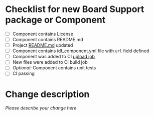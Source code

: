 # Checklist for new Board Support package or Component

- [ ] Component contains License
- [ ] Component contains README.md
- [ ] Project [README.md](../README.md) updated
- [ ] Component contains idf_component.yml file with `url` field defined
- [ ] Component was added to CI [upload job](https://github.com/espressif/esp-mesh-lite/blob/master/.github/workflows/upload_component.yml#L17)
- [ ] New files were added to CI build job
- [ ] _Optional:_ Component contains unit tests
- [ ] CI passing

# Change description
_Please describe your change here_
